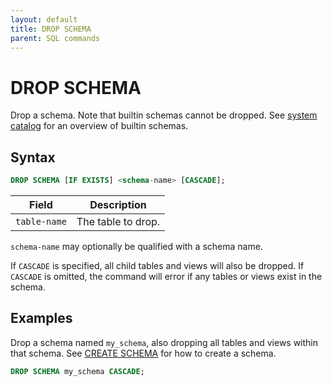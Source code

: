 ```yaml
---
layout: default
title: DROP SCHEMA
parent: SQL commands
---
```


# DROP SCHEMA

Drop a schema. Note that builtin schemas cannot be dropped. See [system catalog]
for an overview of builtin schemas.

## Syntax

```sql
DROP SCHEMA [IF EXISTS] <schema-name> [CASCADE];
```

| Field        | Description        |
| ------------ | ------------------ |
| `table-name` | The table to drop. |

`schema-name` may optionally be qualified with a schema name.

If `CASCADE` is specified, all child tables and views will also be dropped. If
`CASCADE` is omitted, the command will error if any tables or views exist in the
schema.

## Examples

Drop a schema named `my_schema`, also dropping all tables and views within that
schema. See [CREATE SCHEMA] for how to create a schema.

```sql
DROP SCHEMA my_schema CASCADE;
```

[CREATE SCHEMA]: /docs/sql-reference/sql-commands/create-schema.html
[system catalog]: /docs/sql-reference/system-catalog/
